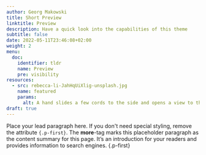 ```yaml
---
author: Georg Makowski
title: Short Preview
linktitle: Preview
description: Have a quick look into the capabilities of this theme
subtitle: false
date: 2022-05-11T23:46:08+02:00 
weight: 2
menu:
  doc:
    identifier: tldr
    name: Preview
    pre: visibility
resources: 
  - src: rebecca-li-JahHqUiXlig-unsplash.jpg
    name: featured
    params:
      alt: A hand slides a few cords to the side and opens a view to the beach
draft: true
---
```


Place your lead paragraph here. If you don't need special styling, remove the attribute `{.p-first}`. The **more**-tag marks this placeholder paragraph as the content summary for this page. It’s an introduction for your readers and provides information to search engines.
{.p-first} <!--more-->
